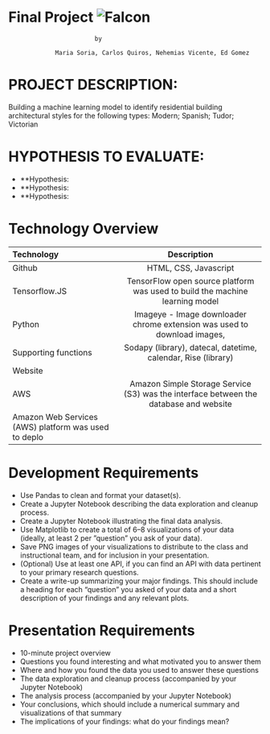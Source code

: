 # **Final Project** ![Falcon](https://encrypted-tbn0.gstatic.com/images?q=tbn:ANd9GcQX_1F3J19FUwhed8_CCl4KU7F8uGZpM9QpYJ4Dewhrq3R1qkUNaw&s)


							by
							
			     Maria Soria, Carlos Quiros, Nehemias Vicente, Ed Gomez

# PROJECT DESCRIPTION:
Building a machine learning model to identify residential building architectural styles for the following types: 
Modern; Spanish; Tudor; Victorian


# HYPOTHESIS TO EVALUATE:

+ **Hypothesis: 
+ **Hypothesis: 
+ **Hypothesis: 

# Technology Overview

| Technology   		| Description    							|
| :---         		|     :---:      							|
|  Github      		| HTML, CSS, Javascript							|
|  Tensorflow.JS       	|TensorFlow open source platform was used to build the machine learning model  						|
|  Python         	| Imageye - Image downloader chrome extension was used to download images,|    		|
|  Supporting functions	| Sodapy (library), datecal, datetime, calendar, Rise (library)		|
|  Website		| 	|
|  AWS			| Amazon Simple Storage Service (S3) was the interface between the database and website
Amazon Web Services (AWS) platform was used to deplo|


# Development Requirements		
		
+	Use Pandas to clean and format your dataset(s). 
+	Create a Jupyter Notebook describing the data exploration and cleanup process.
+	Create a Jupyter Notebook illustrating the final data analysis. 
+	Use Matplotlib to create a total of 6–8 visualizations of your data (ideally, at least 2 per ”question” you ask of your data). 
+	Save PNG images of your visualizations to distribute to the class and instructional team, and for inclusion in your presentation. 
+	(Optional) Use at least one API, if you can find an API with data pertinent to your primary research questions. 
+	Create a write-up summarizing your major findings. This should include a heading for each “question” you asked of your data and a short description of your findings and any relevant plots.
		
# Presentation Requirements 	
		
+	10-minute project overview
+	Questions you found interesting and what motivated you to answer them
+	Where and how you found the data you used to answer these questions
+	The data exploration and cleanup process (accompanied by your Jupyter Notebook)
+	The analysis process (accompanied by your Jupyter Notebook)
+	Your conclusions, which should include a numerical summary and visualizations of that summary
+	The implications of your findings: what do your findings mean?




